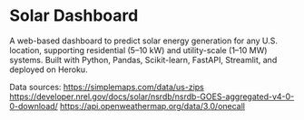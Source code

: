# Solar Dashboard

A web-based dashboard to predict solar energy generation for any U.S. location, supporting residential (5–10 kW) and utility-scale (1–10 MW) systems. Built with Python, Pandas, Scikit-learn, FastAPI, Streamlit, and deployed on Heroku.

Data sources:
https://simplemaps.com/data/us-zips
https://developer.nrel.gov/docs/solar/nsrdb/nsrdb-GOES-aggregated-v4-0-0-download/
https://api.openweathermap.org/data/3.0/onecall